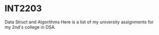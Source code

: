 # INT2203
Data Struct and Algorithms 
Here is a list of my university assignments for my 2nd\'s college in DSA.
